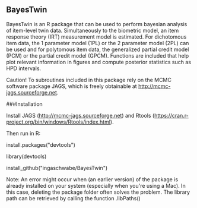 ## BayesTwin
BayesTwin is an R package that can be used to perform bayesian analysis of item-level twin data. Simultaneously to the biometric model, an item response theory (IRT) measurement model is estimated. For dichotomous item data, the 1 parameter model (1PL) or the 2 parameter model (2PL) can be used and for polytomous item data, the generalized partial credit model (PCM) or the partial credit model (GPCM). Functions are included that help plot relevant information in figures and compute posterior statistics such as HPD intervals. 
 
Caution! To subroutines included in this package rely on the MCMC software package JAGS, which is freely obtainable at http://mcmc-jags.sourceforge.net. 

###Installation

Install JAGS (http://mcmc-jags.sourceforge.net) and Rtools (https://cran.r-project.org/bin/windows/Rtools/index.html). 

Then run in R:

install.packages("devtools")

library(devtools)

install_github("ingaschwabe/BayesTwin")

Note: An error might occur when (an earlier version) of the package is already installed on your system (especially when you're using a Mac). In this case, deleting the package folder often solves the problem. The library path can be retrieved by calling the function .libPaths() 
